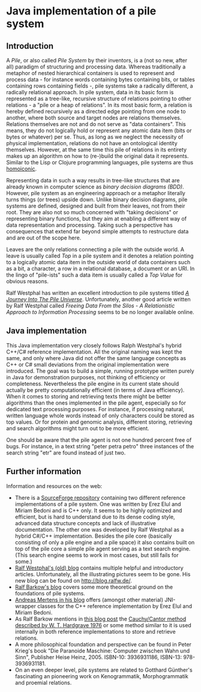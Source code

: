 Java implementation of a pile system
====================================
Introduction
------------
A _Pile_, or also called _Pile System_ by their inventors, is a (not so new, after all) paradigm of structuring and processing data. Whereas traditionally a metaphor of nested hierarchical containers is used to represent and process data - for instance words containing bytes containing bits, or tables containing rows containing fields -, pile systems take a radically different, a radically relational approach. In pile system, data in its basic form is represented as a tree-like, recursive structure of relations pointing to other relations - a "pile or a heap of relations". In its most basic form, a relation is hereby defined recursively as a directed edge pointing from one node to another, where both source and target nodes are relations themselves. Relations themselves are not and do not serve as "data containers". This means, they do not logically hold or represent any atomic data item (bits or bytes or whatever) per se. Thus, as long as we neglect the necessity of physical implementation, relations do not have an ontological identity themselves. However, at the same time this pile of relations in its entirety makes up an algorithm on how to (re-)build the original data it represents. Similar to the Lisp or Clojure programming languages, pile systems are thus [homoiconic](http://en.wikipedia.org/wiki/Homoiconicity).

Representing data in such a way results in tree-like structures that are already known in computer science as _binary decision diagrams (BDD)_. However, pile system as an engineering approach or a metaphor literally turns things (or trees) upside down. Unlike binary decision diagrams, pile systems are defined, designed and built from their leaves, not from their root. They are also not so much concerned with "taking decisions" or representing binary functions, but they aim at enabling a different way of data representation and processing. Taking such a perspective has consequences that extend far beyond simple attempts to restructure data and are out of the scope here.

Leaves are the only relations connecting a pile with the outside world. A leave is usually called _Top_ in a pile system and it denotes a relation pointing to a logically atomic data item in the outside world of data containers such as a bit, a character, a row in a relational database, a document or an URI. In the lingo of "pile-ists" such a data item is usually called a _Top Value_ for obvious reasons.

Ralf Westphal has written an excellent introduction to pile systems titled [_A Journey Into The Pile Universe_](http://www.lawsofform.de/wp-content/uploads/2006/05/RalfWestphalBlog.pdf). Unfortunately, another good article written by Ralf Westphal called _Freeing Data From the Silos - A Relationistic Approach to Information Processing_ seems to be no longer available online.

Java implementation
-------------------
This Java implementation very closely follows Ralph Westphal's hybrid C++/C# reference implementation. All the original naming was kept the same, and only where Java did not offer the same language concepts as C++ or C# small deviations from the original implementation were introduced. The goal was to build a simple, running prototype written purely in Java for demonstration purposes, not thinking of efficiency or completeness. Nevertheless the pile engine in its current state should actually be pretty computationally efficient (in terms of Java efficiency). When it comes to storing and retrieving texts there might be better algorithms than the ones implemented in the pile agent, especially so for dedicated text processing purposes. For instance, if processing natural, written language whole words instead of only characters could be stored as top values. Or for protein and genomic analysis, different storing, retrieving and search algorithms might turn out to be more efficient.

One should be aware that the pile agent is not one hundred percent free of bugs. For instance, in a text string "peter petra petro" three instances of the search string "etr" are found instead of just two.

Further information
-------------------
Information and resources on the web:
* There is a [SourceForge repository](http://sourceforge.net/projects/pileworks/) containing two different reference implementations of a pile system. One was written by Erez Elul and Miriam Bedoni and is C++ only. It seems to be highly optimized and efficient, but is hard to understand due to its dense coding style, advanced data structure concepts and lack of illustrative documentation. The other one was developed by Ralf Westphal as a hybrid C#/C++ implementation. Besides the pile core (basically consisting of only a pile engine and a pile space) it also contains built on top of the pile core a simple pile agent serving as a text search engine. (This search engine seems to work in most cases, but still fails for some.)
* [Ralf Westphal's (old) blog](http://weblogs.asp.net/ralfw/archive/tags/Pile/default.aspx) contains multiple helpful and introductory articles. Unfortunately, all the illustrating pictures seem to be gone. His new blog can be found on http://blog.ralfw.de/.
* [Ralf Barkow's blog](http://ralfbarkow.wordpress.com/) covers some more theoretical ground on the foundations of pile systems.
* [Andreas Mertens in his blog](http://www.lawsofform.de/pile/) offers (amongst other material) JNI-wrapper classes for the C++ reference implementation by Erez Elul and Miriam Bedoni.
* As Ralf Barkow mentions in [this blog post](http://ralfbarkow.wordpress.com/2006/06/21/the-cauchycantor-diagonal-method/) the [Cauchy/Cantor method described by W. T. Hardgrave 1976](http://dl.acm.org/citation.cfm?doid=942574.807126) or some method similar to it is used internally in both reference implementations to store and retrieve relations.
* A more philosophical foundation and perspective can be found in Peter Krieg's book "Die Paranoide Maschine: Computer zwischen Wahn und Sinn", Publisher Heise Heinz, 2005. ISBN-10: 3936931186, ISBN-13: 978-3936931181. 
* On an even deeper level, pile systems are related to Gotthard Günther's fascinating an pioneering work on Kenogrammatik, Morphogrammatik and proemial relations.